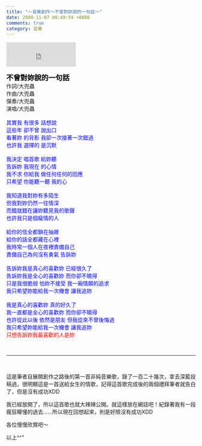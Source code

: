 ```yaml
---
title: "～音樂創作～不曾對妳說的一句話～"
date: 2008-11-07 00:49:59 +0800
comments: true
category: 音樂
---
```

<p><iframe marginwidth="0" marginheight="0" src="http://vlog.xuite.net/vlog/guest/external.php?media_id=QWkzT2lsLTg2MzE3MC5mbHY=&amp;pt=2&amp;ar=0&amp;as=0" scrolling="no" width="185" frameborder="0" height="65"></iframe></p><p><span style="font-size: 14pt;"><b><span style="color: black;">不曾對妳說的一句話</span></b></span><br />作詞/大兜蟲<br />作曲/大兜蟲<br />彈奏/大兜蟲<br />演唱/大兜蟲<br /><br /> <span style="color: blue;"><span style="font-family: 新細明體;">其實我</span>    <span style="font-family: 新細明體;">有很多</span>    <span style="font-family: 新細明體;">話想說</span></span><br />  <span style="color: blue;"><span style="font-family: 新細明體;">這些年</span>    <span style="font-family: 新細明體;">卻不曾</span>    <span style="font-family: 新細明體;">說出口</span></span><br />  <span style="color: blue;"><span style="font-family: 新細明體;">看著妳</span>    <span style="font-family: 新細明體;">的背影</span>    <span style="font-family: 新細明體;">我卻一次接著一次錯過</span></span><br />  <span style="color: blue;"><span style="font-family: 新細明體;">也許我</span>    <span style="font-family: 新細明體;">選擇的</span>    <span style="font-family: 新細明體;">是沉默</span></span><br />  <br />  <span style="color: blue;"><span style="font-family: 新細明體;">我決定</span>    <span style="font-family: 新細明體;">唱首歌</span>    <span style="font-family: 新細明體;">給妳聽</span></span><br />  <span style="color: blue;"><span style="font-family: 新細明體;">告訴妳</span>    <span style="font-family: 新細明體;">我現在</span>    <span style="font-family: 新細明體;">的心情</span></span><br />  <span style="color: blue;"><span style="font-family: 新細明體;">我不求</span>    <span style="font-family: 新細明體;">你給我</span>    <span style="font-family: 新細明體;">做任何任何的回應</span></span><br />  <span style="color: blue;"><span style="font-family: 新細明體;">只希望</span>    <span style="font-family: 新細明體;">你能聽一聽</span>    <span style="font-family: 新細明體;">我的心</span></span><br />  <br />  <span style="color: blue;"><span style="font-family: 新細明體;">我知道我對妳有多陌生</span></span><br />  <span style="color: blue;"><span style="font-family: 新細明體;">但我對妳仍然一往情深</span></span><br />  <span style="color: blue;"><span style="font-family: 新細明體;">而錯就錯在讓妳聽見我的歌聲</span></span><br />  <span style="color: blue;"><span style="font-family: 新細明體;">也許我只是個癡情的人</span></span><br />  <br />  <span style="color: blue;"><span style="font-family: 新細明體;">給你的信全都鎖在抽屜</span></span><br />  <span style="color: blue;"><span style="font-family: 新細明體;">給你的話全都藏在心裡</span></span><br />  <span style="color: blue;"><span style="font-family: 新細明體;">我時常一個人在夜裡責備自己</span></span><br />  <span style="color: blue;"><span style="font-family: 新細明體;">責備自己為何沒有勇氣</span>        <span style="font-family: 新細明體;">告訴妳</span></span><br />  <br />  <span style="color: blue;"><span style="font-family: 新細明體;">告訴妳我是真心的喜歡妳</span>    <span style="font-family: 新細明體;">已經很久了</span></span><br />  <span style="color: blue;"><span style="font-family: 新細明體;">告訴妳我是全心的喜歡妳</span>    <span style="font-family: 新細明體;">而你卻不曉得</span></span><br />  <span style="color: blue;"><span style="font-family: 新細明體;">只是我很脆弱</span>        <span style="font-family: 新細明體;">怕妳不接受</span>    <span style="font-family: 新細明體;">我一廂情願的追求</span></span><br />  <span style="color: blue;"><span style="font-family: 新細明體;">我只希望妳能給我一次機會</span>        <span style="font-family: 新細明體;">讓我追妳</span></span><br />  <br />  <span style="color: blue;"><span style="font-family: 新細明體;">我是真心的喜歡妳</span>        <span style="font-family: 新細明體;">真的好久了</span></span><br />  <span style="color: blue;"><span style="font-family: 新細明體;">我一直都是全心的喜歡妳</span>        <span style="font-family: 新細明體;">而你卻不曉得</span></span><br />  <span style="color: blue;"><span style="font-family: 新細明體;">也許從此以後</span>        <span style="font-family: 新細明體;">依然是朋友</span>    <span style="font-family: 新細明體;">但我從來不曾後悔過</span></span><br />  <span style="color: blue;"><span style="font-family: 新細明體;">我只希望妳能給我一次機會</span>        <span style="font-family: 新細明體;">讓我追妳</span></span><br />  <span style="color: red;"><span style="font-family: 新細明體;">只想告訴妳我最喜歡的人</span><span style="font-family: 新細明體;">是妳</span></span></p><p>&nbsp;</p><hr /><p>&nbsp;</p><p>這是筆者自展開創作之路後的第一首非純音樂歌，錄了一百二十幾次，拿去深藍投稿過，很明顯這是一首送給女生的情歌，記得這首歌完成後的兩個禮拜筆者就告白了，但是沒有成功XDD</p><p>我已經放開了，所以這首歌也就大辣辣公開。就這樣放在網誌吧！紀錄著我有一段瘋狂矇懂的過去......所以現在回想起來，則是好險沒有成功XDD</p><p>各位慢慢欣賞吧～</p><p>以上^^"</p>
